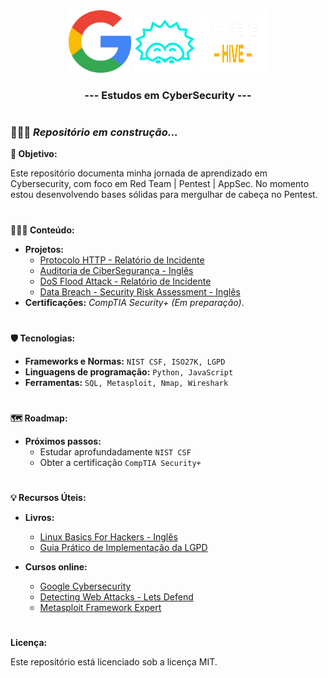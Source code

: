 <div align="center">
   <img src="src\data\google-37.png" width="100" height="100" alt="Logo Google"> <img src="src\data\letsdefend.png" width="100" height="100" alt="Logo Let's Defend"> <img src="src\data\hackershive.png" width="110" height="100" alt="Logo Hackers Hive">
   <h3>--- Estudos em CyberSecurity ---</h3>
</div>

#

### 👷🏼‍♂️ *Repositório em construção...*

**📍 Objetivo:**

Este repositório documenta minha jornada de aprendizado em Cybersecurity, com foco em Red Team | Pentest | AppSec. No momento estou desenvolvendo bases sólidas para mergulhar de cabeça no Pentest.

#

**🧑🏼‍💻 Conteúdo:**

* **Projetos:**
    * [Protocolo HTTP - Relatório de Incidente](https://github.com/PedroLaraa/CyberSec-Google/tree/main/src/Connect_and_Protect-Networks_and_Network_Security)
    * [Auditoria de CiberSegurança - Inglês](https://github.com/PedroLaraa/CyberSec-Google/tree/main/src/Play_It_Safe-Manage_Security_Risks)
    * [DoS Flood Attack - Relatório de Incidente](https://github.com/PedroLaraa/CyberSec-Google/tree/main/src/Connect_and_Protect-Networks_and_Network_Security)
    * [Data Breach - Security Risk Assessment - Inglês](https://github.com/PedroLaraa/CyberSec-Google/tree/main/src/Connect_and_Protect-Networks_and_Network_Security)
* **Certificações:** *CompTIA Security+ (Em preparação)*.

#

**🛡️ Tecnologias:**

* **Frameworks e Normas:** `NIST CSF, ISO27K, LGPD`
* **Linguagens de programação:** `Python, JavaScript`
* **Ferramentas:** `SQL, Metasploit, Nmap, Wireshark`

#

**🗺️ Roadmap:**

* **Próximos passos:**
    * Estudar aprofundadamente `NIST CSF`
    * Obter a certificação `CompTIA Security+`
#

**💡 Recursos Úteis:**

* **Livros:**
  * [Linux Basics For Hackers - Inglês](https://www.amazon.com.br/Linux-Basics-Hackers-Networking-Scripting/dp/1593278551)
  * [Guia Prático de Implementação da LGPD](https://danieldonda.com/livro-lgpd-guia-pratico-de-implementacao-da-lei/)
  
* **Cursos online:**
  * [Google Cybersecurity](https://www.coursera.org/professional-certificates/google-cybersecurity)
  * [Detecting Web Attacks - Lets Defend](https://app.letsdefend.io/training/lessons/web-attacks-101)
  * [Metasploit Framework Expert](https://academy.hackershive.io/cursos/metasploit-framework-expert-13prsw/)
#

**Licença:**

Este repositório está licenciado sob a licença MIT.
